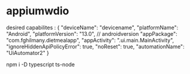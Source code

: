 # appiumwdio

desired capabilites :
{
  "deviceName": "devicename",
  "platformName": "Android",
  "platformVersion": "13.0", // androidversion
  "appPackage": "com.fghilmany.dietmealapp",
  "appActivity": ".ui.main.MainActivity",
  "ignoreHiddenApiPolicyError": true,
  "noReset": true,
  "automationName": "UiAutomator2"
}

npm i -D typescript ts-node